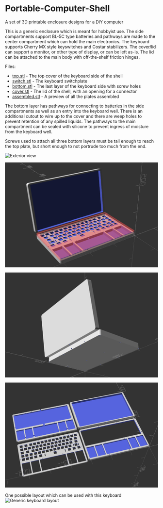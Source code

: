 # Portable-Computer-Shell
A set of 3D printable enclosure designs for a DIY computer

This is a generic enclosure which is meant for hobbyist use. The side compartments support BL-5C type batteries and pathways are made to the center compartment which can hold the main electronics. The keyboard supports Cherry MX style keyswitches and Costar stabilizers. The cover/lid can support a monitor, or other type of display, or can be left as-is. The lid can be attached to the main body with off-the-shelf friction hinges.

Files: 

* [top.stl](https://github.com/cypnk/Portable-Computer-Shell/blob/master/top.stl) - The top cover of the keyboard side of the shell
* [switch.stl](https://github.com/cypnk/Portable-Computer-Shell/blob/master/switch.stl) - The keyboard switchplate
* [bottom.stl](https://github.com/cypnk/Portable-Computer-Shell/blob/master/bottom.stl) - The last layer of the keyboard side with screw holes
* [cover.stl](https://github.com/cypnk/Portable-Computer-Shell/blob/master/cover.stl) - The lid of the shell, with an opening for a connector
* [assembled.stl](https://github.com/cypnk/Portable-Computer-Shell/blob/master/assembled.stl) - A preview of all the plates assembled

The bottom layer has pathways for connecting to batteries in the side compartments as well as an entry into the keyboard well. There is an additional cutout to wire up to the cover and there are weep holes to prevent retention of any spilled liquids. The pathways to the main compartment can be sealed with silicone to prevent ingress of moisture from the keyboard well.

Screws used to attach all three bottom layers must be tall enough to reach the top plate, but short enough to not portrude too much from the end.

![Exterior view](https://github.com/cypnk/Portable-Computer-Shell/blob/master/screenshots1.png)

![Directly under the top layer](https://github.com/cypnk/Portable-Computer-Shell/blob/master/screenshots2.png)

![Bottom view](https://github.com/cypnk/Portable-Computer-Shell/blob/master/screenshots3.png)

![All plates in exploded view](https://github.com/cypnk/Portable-Computer-Shell/blob/master/screenshots4.png)

One possible layout which can be used with this keyboard
![Generic keyboard layout](https://github.com/cypnk/Portable-Computer-Shell/blob/master/genericlayout.png)
